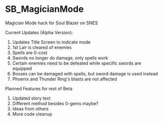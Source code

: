 # SB_MagicianMode
Magician Mode hack for Soul Blazer on SNES

Current Updates (Alpha Version):
1. Updates Title Screen to indicate mode
2. 1st Lair is cleared of enemies
3. Spells are 0-cost
4. Swords no longer do damage, only spells work
5. Certain enemies need to be defeated while specific swords are equipped
6. Bosses can be damaged with spells, but sword damage is used instead
7. Phoenix and Thunder Ring's blasts are not affected

Planned Features for rest of Beta
1. Updated story text
2. Different method besides 0-gems maybe?
3. Ideas from others
4. More code cleanup
